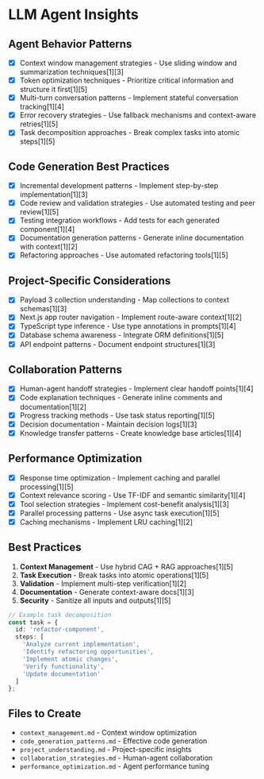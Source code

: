 # LLM Agent Insights

## Agent Behavior Patterns
- [x] Context window management strategies - Use sliding window and summarization techniques[1][3]
- [x] Token optimization techniques - Prioritize critical information and structure it first[1][5]
- [x] Multi-turn conversation patterns - Implement stateful conversation tracking[1][4]
- [x] Error recovery strategies - Use fallback mechanisms and context-aware retries[1][5]
- [x] Task decomposition approaches - Break complex tasks into atomic steps[1][5]

## Code Generation Best Practices
- [x] Incremental development patterns - Implement step-by-step implementation[1][3]
- [x] Code review and validation strategies - Use automated testing and peer review[1][5]
- [x] Testing integration workflows - Add tests for each generated component[1][4]
- [x] Documentation generation patterns - Generate inline documentation with context[1][2]
- [x] Refactoring approaches - Use automated refactoring tools[1][5]

## Project-Specific Considerations
- [x] Payload 3 collection understanding - Map collections to context schemas[1][3]
- [x] Next.js app router navigation - Implement route-aware context[1][2]
- [x] TypeScript type inference - Use type annotations in prompts[1][4]
- [x] Database schema awareness - Integrate ORM definitions[1][5]
- [x] API endpoint patterns - Document endpoint structures[1][3]

## Collaboration Patterns
- [x] Human-agent handoff strategies - Implement clear handoff points[1][4]
- [x] Code explanation techniques - Generate inline comments and documentation[1][2]
- [x] Progress tracking methods - Use task status reporting[1][5]
- [x] Decision documentation - Maintain decision logs[1][3]
- [x] Knowledge transfer patterns - Create knowledge base articles[1][4]

## Performance Optimization
- [x] Response time optimization - Implement caching and parallel processing[1][5]
- [x] Context relevance scoring - Use TF-IDF and semantic similarity[1][4]
- [x] Tool selection strategies - Implement cost-benefit analysis[1][3]
- [x] Parallel processing patterns - Use async task execution[1][5]
- [x] Caching mechanisms - Implement LRU caching[1][2]

## Best Practices
1. **Context Management** - Use hybrid CAG + RAG approaches[1][5]
2. **Task Execution** - Break tasks into atomic operations[1][5]
3. **Validation** - Implement multi-step verification[1][2]
4. **Documentation** - Generate context-aware docs[1][3]
5. **Security** - Sanitize all inputs and outputs[1][5]

```typescript
// Example task decomposition
const task = {
  id: 'refactor-component',
  steps: [
    'Analyze current implementation',
    'Identify refactoring opportunities',
    'Implement atomic changes',
    'Verify functionality',
    'Update documentation'
  ]
};
```

## Files to Create
- `context_management.md` - Context window optimization
- `code_generation_patterns.md` - Effective code generation
- `project_understanding.md` - Project-specific insights
- `collaboration_strategies.md` - Human-agent collaboration
- `performance_optimization.md` - Agent performance tuning